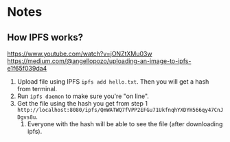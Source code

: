 # Notes

## How IPFS works?
https://www.youtube.com/watch?v=jONZtXMu03w
https://medium.com/@angellopozo/uploading-an-image-to-ipfs-e1f65f039da4
1. Upload file using IPFS `ipfs add hello.txt`. Then you will get a hash from terminal. 
2. Run `ipfs daemon` to make sure you're "on line". 
3. Get the file using the hash you get from step 1 `http://localhost:8080/ipfs/QmWATWQ7fVPP2EFGu71UkfnqhYXDYH566qy47CnJDgvs8u`. 
   1. Everyone with the hash will be able to see the file (after downloading ipfs). 